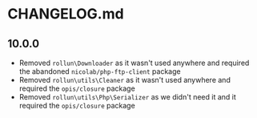 # CHANGELOG.md

## 10.0.0

- Removed `rollun\Downloader` as it wasn't used anywhere and required the abandoned `nicolab/php-ftp-client` package
- Removed `rollun\utils\Cleaner` as it wasn't used anywhere and required the `opis/closure` package
- Removed `rollun\utils\Php\Serializer` as we didn't need it and it required the `opis/closure` package